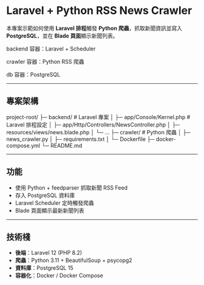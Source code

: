 # Laravel + Python RSS News Crawler

本專案示範如何使用 **Laravel 排程**觸發 **Python 爬蟲**，抓取新聞資訊並寫入 **PostgreSQL**，並在 **Blade 頁面**顯示新聞列表。

backend 容器：Laravel + Scheduler

crawler 容器：Python RSS 爬蟲

db 容器：PostgreSQL

---

## 專案架構

project-root/
├─ backend/ # Laravel 專案
│ ├─ app/Console/Kernel.php # Laravel 排程設定
│ ├─ app/Http/Controllers/NewsController.php
│ ├─ resources/views/news.blade.php
│ └─ ...
├─ crawler/ # Python 爬蟲
│ ├─ news_crawler.py
│ ├─ requirements.txt
│ └─ Dockerfile
├─ docker-compose.yml
└─ README.md

---

## 功能

- 使用 Python + feedparser 抓取新聞 RSS Feed  
- 存入 PostgreSQL 資料庫  
- Laravel Scheduler 定時觸發爬蟲  
- Blade 頁面顯示最新新聞列表  

---

## 技術棧

- **後端**：Laravel 12 (PHP 8.2)  
- **爬蟲**：Python 3.11 + BeautifulSoup + psycopg2  
- **資料庫**：PostgreSQL 15  
- **容器化**：Docker / Docker Compose  
